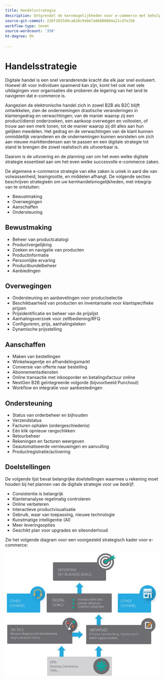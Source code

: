 ```yaml
---
title: Handelsstrategie
description: Ontgrendel de kernmogelijkheden voor e-commerce met behulp van ons voorgestelde strategisch kader.
source-git-commit: 226f1925d9ca628c94b67a86888084a21cd7e336
workflow-type: tm+mt
source-wordcount: '350'
ht-degree: 0%

---
```



# Handelsstrategie

Digitale handel is een snel veranderende kracht die elk jaar snel evolueert. Hoewel dit voor individuen spannend kan zijn, komt het ook met vele uitdagingen voor organisaties die proberen de legering van het land te navigeren dat e-commerce is.

Aangezien de elektronische handel zich in zowel B2B als B2C blijft ontwikkelen, zien de ondernemingen drastische veranderingen in klantengedrag en verwachtingen; van de manier waarop zij een product/dienst onderzoeken, een aankoop overwegen en voltooien, of trouw aan een merk tonen, tot de manier waarop zij dit alles aan hun gelijken meedelen. Het gedrag en de verwachtingen van de klant kunnen onmiddellijk veranderen en de ondernemingen kunnen worstelen om zich aan nieuwe markttendensen aan te passen en een digitale strategie tot stand te brengen die zowel realistisch als uitvoerbaar is.

Daarom is de uitvoering en de planning van om het even welke digitale strategie essentieel aan om het even welke succesvolle e-commerce zaken.

De algemene e-commerce strategie van elke zaken is uniek in aard die van volwassenheid, teamgrootte, en middelen afhangt. De volgende secties beschrijven strategieën om uw kernhandelsmogelijkheden, met inbegrip van te ontsluiten:

- Bewustmaking
- Overwegingen
- Aanschaffen
- Ondersteuning

## Bewustmaking

- Beheer van productcatalogi
- Productvergelijking
- Zoeken en navigatie van producten
- Productinformatie
- Persoonlijke ervaring
- Productbundelbeheer
- Aanbiedingen

## Overwegingen

- Ondersteuning en aanbevelingen voor productselectie
- Beschikbaarheid van producten en inventarisatie voor klantspecifieke prijzen
- Prijsidentificatie en beheer van de prijslijst
- Aanhalingsverzoek voor zelfbediening/RFQ
- Configureren, prijs, aanhalingsteken
- Dynamische prijsstelling

## Aanschaffen

- Maken van bestellingen
- Winkelwagentje en afhandelingsmarkt
- Conversie van offerte naar bestelling
- Abonnementsdiensten
- Online transactie met inkooporder en betalingsfactuur online
- NextGen B2B geïntegreerde volgorde (bijvoorbeeld Punchout)
- Workflow en integratie voor aanbestedingen

## Ondersteuning

- Status van orderbeheer en bijhouden
- Verzendstatus
- Facturen ophalen (ordergeschiedenis)
- Eén klik opnieuw rangschikken
- Retourbeheer
- Rekeningen en facturen weergeven
- Geautomatiseerde vernieuwingen en aanvulling
- Productregistratie/activering

## Doelstellingen

De volgende lijst bevat belangrijke doelstellingen waarmee u rekening moet houden bij het plannen van de digitale strategie voor uw bedrijf:

- Consistentie is belangrijk
- Klantenanalyse regelmatig controleren
- Online verbeteren
- Interactieve productvisualisatie
- Gebruik, waar van toepassing, nieuwe technologie
- Kunstmatige intelligentie (AI)
- Meer leveringsopties
- Geschikt plan voor upgrades en siteonderhoud

Zie het volgende diagram voor een voorgesteld strategisch kader voor e-commerce:

![Kaderschema handelsstrategie](../../assets/playbooks/commerce-strategy-framework.png)
